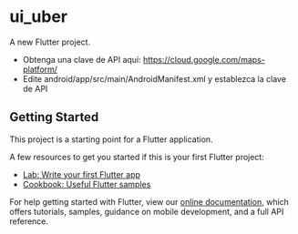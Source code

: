 # ui_uber

A new Flutter project.


- Obtenga una clave de API aquí: https://cloud.google.com/maps-platform/ 
- Edite android/app/src/main/AndroidManifest.xml y establezca la clave de API


## Getting Started

This project is a starting point for a Flutter application.

A few resources to get you started if this is your first Flutter project:

- [Lab: Write your first Flutter app](https://flutter.dev/docs/get-started/codelab)
- [Cookbook: Useful Flutter samples](https://flutter.dev/docs/cookbook)

For help getting started with Flutter, view our
[online documentation](https://flutter.dev/docs), which offers tutorials,
samples, guidance on mobile development, and a full API reference.
